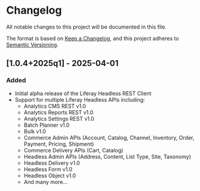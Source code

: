 # Changelog

All notable changes to this project will be documented in this file.

The format is based on [Keep a Changelog](https://keepachangelog.com/en/1.0.0/),
and this project adheres to [Semantic Versioning](https://semver.org/spec/v2.0.0.html).

## [1.0.4+2025q1] - 2025-04-01

### Added
- Initial alpha release of the Liferay Headless REST Client
- Support for multiple Liferay Headless APIs including:
  - Analytics CMS REST v1.0
  - Analytics Reports REST v1.0
  - Analytics Settings REST v1.0
  - Batch Planner v1.0
  - Bulk v1.0
  - Commerce Admin APIs (Account, Catalog, Channel, Inventory, Order, Payment, Pricing, Shipment)
  - Commerce Delivery APIs (Cart, Catalog)
  - Headless Admin APIs (Address, Content, List Type, Site, Taxonomy)
  - Headless Delivery v1.0
  - Headless Form v1.0
  - Headless Object v1.0
  - And many more...
